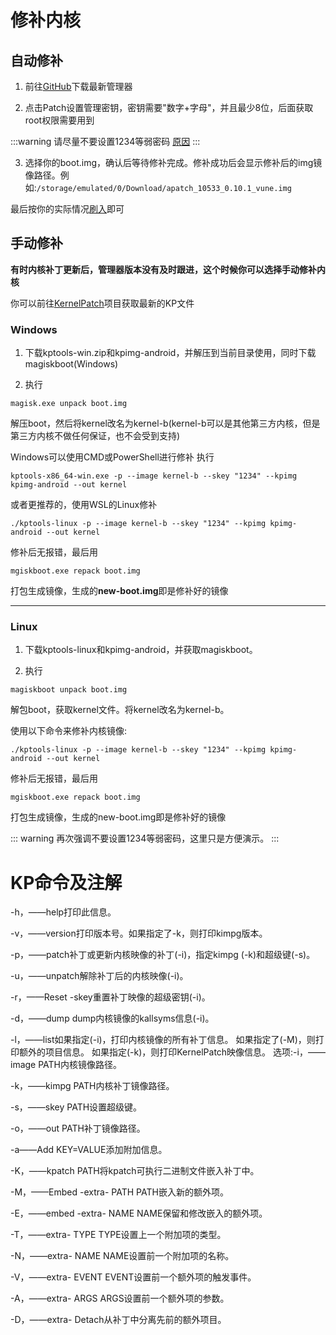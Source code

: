 # 修补内核

## 自动修补

1. 前往[GitHub](https://github.com/bmax121/APatch/releases)下载最新管理器

2. 点击Patch设置管理密钥，密钥需要"数字+字母"，并且最少8位，后面获取root权限需要用到

:::warning 
请尽量不要设置1234等弱密码  [原因](/warn)
:::

3. 选择你的boot.img，确认后等待修补完成。修补成功后会显示修补后的img镜像路径。例如:`/storage/emulated/0/Download/apatch_10533_0.10.1_vune.img`

最后按你的实际情况[刷入](/flash)即可


## 手动修补

**有时内核补丁更新后，管理器版本没有及时跟进，这个时候你可以选择手动修补内核**

你可以前往[KernelPatch](https://github.com/bmax121/KernelPatch/releases)项目获取最新的KP文件

### Windows

1. 下载kptools-win.zip和kpimg-android，并解压到当前目录使用，同时下载magiskboot(Windows) 

2. 执行
```
magisk.exe unpack boot.img
```
解压boot，然后将kernel改名为kernel-b(kernel-b可以是其他第三方内核，但是第三方内核不做任何保证，也不会受到支持)

Windows可以使用CMD或PowerShell进行修补
执行
```
kptools-x86_64-win.exe -p --image kernel-b --skey "1234" --kpimg kpimg-android --out kernel
```

或者更推荐的，使用WSL的Linux修补

```
./kptools-linux -p --image kernel-b --skey "1234" --kpimg kpimg-android --out kernel
```

修补后无报错，最后用

```
mgiskboot.exe repack boot.img
```

打包生成镜像，生成的**new-boot.img**即是修补好的镜像

---

### Linux

1. 下载kptools-linux和kpimg-android，并获取magiskboot。

2. 执行

```
magiskboot unpack boot.img
```

解包boot，获取kernel文件。将kernel改名为kernel-b。

使用以下命令来修补内核镜像:

```
./kptools-linux -p --image kernel-b --skey "1234" --kpimg kpimg-android --out kernel
```
修补后无报错，最后用

```
mgiskboot.exe repack boot.img
```

打包生成镜像，生成的new-boot.img即是修补好的镜像

::: warning 
再次强调不要设置1234等弱密码，这里只是方便演示。
:::

# KP命令及注解

-h，——help打印此信息。

-v，——version打印版本号。如果指定了-k，则打印kimpg版本。

-p，——patch补丁或更新内核映像的补丁(-i)，指定kimpg (-k)和超级键(-s)。

-u，——unpatch解除补丁后的内核映像(-i)。

-r，——Reset -skey重置补丁映像的超级密钥(-i)。

-d，——dump dump内核镜像的kallsyms信息(-i)。

-l，——list如果指定(-i)，打印内核镜像的所有补丁信息。
如果指定了(-M)，则打印额外的项目信息。
如果指定(-k)，则打印KernelPatch映像信息。
选项:-i，——image PATH内核镜像路径。

-k，——kimpg PATH内核补丁镜像路径。

-s，——skey PATH设置超级键。

-o，——out PATH补丁镜像路径。

-a——Add KEY=VALUE添加附加信息。

-K，——kpatch PATH将kpatch可执行二进制文件嵌入补丁中。

-M，——Embed -extra- PATH PATH嵌入新的额外项。

-E，——embed -extra- NAME NAME保留和修改嵌入的额外项。

-T，——extra- TYPE TYPE设置上一个附加项的类型。

-N，——extra- NAME NAME设置前一个附加项的名称。

-V，——extra- EVENT EVENT设置前一个额外项的触发事件。

-A，——extra- ARGS ARGS设置前一个额外项的参数。

-D，——extra- Detach从补丁中分离先前的额外项目。
